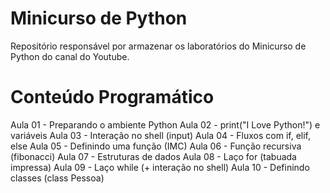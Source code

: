 # Minicurso de Python

Repositório responsável por armazenar  os laboratórios do Minicurso de Python do canal do Youtube.

# Conteúdo Programático

Aula 01 - Preparando o ambiente Python
Aula 02 - print("I Love Python!") e variáveis
Aula 03 - Interação no shell (input)
Aula 04 - Fluxos com if, elif, else
Aula 05 - Definindo uma função (IMC)
Aula 06 - Função recursiva (fibonacci)
Aula 07 - Estruturas de dados
Aula 08 - Laço for (tabuada impressa)
Aula 09 - Laço while (+ interação no shell)
Aula 10 - Definindo classes (class Pessoa)
